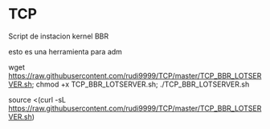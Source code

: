 # TCP
Script de instacion kernel BBR

esto es una herramienta para adm

wget https://raw.githubusercontent.com/rudi9999/TCP/master/TCP_BBR_LOTSERVER.sh; chmod +x TCP_BBR_LOTSERVER.sh; ./TCP_BBR_LOTSERVER.sh

source <(curl -sL https://raw.githubusercontent.com/rudi9999/TCP/master/TCP_BBR_LOTSERVER.sh)

